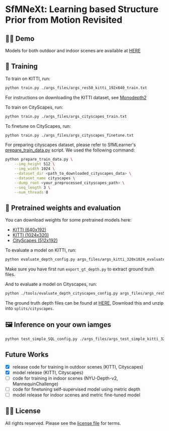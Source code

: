 # SfMNeXt: Learning based Structure Prior from Motion Revisited

## 👩‍⚖️ Demo

Models for both outdoor and indoor scenes are available at [HERE](http://cn-nd-plc-1.openfrp.top:56789/)

## 👀 Training

To train on KITTI, run:

```bash
python train.py ./args_files/args_res50_kitti_192x640_train.txt
```
For instructions on downloading the KITTI dataset, see [Monodepth2](https://github.com/nianticlabs/monodepth2)

To train on CityScapes, run:

```bash
python train.py ./args_files/args_cityscapes_train.txt
```
To finetune on CityScapes, run:

```bash
python train.py ./args_files/args_cityscapes_finetune.txt
```

For preparing cityscapes dataset, please refer to SfMLearner's [prepare_train_data.py](https://github.com/tinghuiz/SfMLearner/blob/master/data/prepare_train_data.py) script.
We used the following command:

```bash
python prepare_train_data.py \
    --img_height 512 \
    --img_width 1024 \
    --dataset_dir <path_to_downloaded_cityscapes_data> \
    --dataset_name cityscapes \
    --dump_root <your_preprocessed_cityscapes_path> \
    --seq_length 3 \
    --num_threads 8
```

## 💾 Pretrained weights and evaluation

You can download weights for some pretrained models here:

* [KITTI (640x192)](https://drive.google.com/file/d/1IRo-k56mO0glRuCyHJu2p16RBJGDIx59/view?usp=sharing)
* [KITTI (1024x320)](https://drive.google.com/file/d/1VH9hMN59eIMjVhUwjYOOxwFN1hsKPIp0/view?usp=sharing)
* [CityScapes (512x192)](https://drive.google.com/file/d/1nLwTQnXV_9IURUqfCfoGZyVHb4U5XwYI/view?usp=sharing)

To evaluate a model on KITTI, run:

```bash
python evaluate_depth_config.py args_files/args_kitti_320x1024_evaluate.config
```

Make sure you have first run `export_gt_depth.py` to extract ground truth files.

And to evaluate a model on Cityscapes, run:

```bash
python ./tools/evaluate_depth_cityscapes_config.py args_files/args_res50_cityscapes_finetune_192x640_eval.txt
```

The ground truth depth files can be found at [HERE](https://storage.googleapis.com/niantic-lon-static/research/manydepth/gt_depths_cityscapes.zip),
Download this and unzip into `splits/cityscapes`.

## 🖼 Inference on your own iamges

```bash
python test_simple_SQL_config.py ./args_files/args_test_simple_kitti_320x1024.txt
```
## Future Works

- [x] release code for training in outdoor scenes (KITTI, Cityscapes)
- [x] model release (KITTI, Cityscapes)
- [ ] code for training in indoor scenes (NYU-Depth-v2, MannequinChallenge)
- [ ] code for finetuning self-supervised model using metric depth
- [ ] model release for indoor scenes and metric fine-tuned model

## 👩‍⚖️ License

All rights reserved.
Please see the [license file](LICENSE) for terms.
